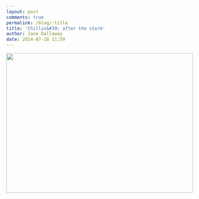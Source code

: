 ```yaml
---
layout: post
comments: true
permalink: /blog/:title
title: 'Chillin&#39; after the storm'
author: Jane Dallaway
date: 2014-07-28 11:59
---
```


<div><a href="http://static.skitters.dallaway.com/tp_IMG_20140728_113724.jpg"><img src="http://static.skitters.dallaway.com/tp_thumb_IMG_20140728_113724.jpg" width="500" height="375"/></a></div>


  
      
